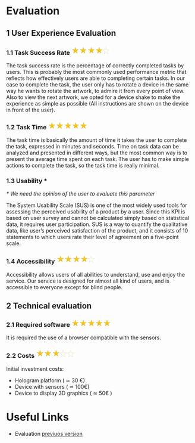 # Evaluation

## 1 User Experience Evaluation

### 1.1 Task Success Rate ![stars4](/images/stars4.jpg)

The task success rate is the percentage of correctly completed tasks by users. This is probably the most commonly used performance metric that reflects how effectively users are able to completing certain tasks. In our case to complete the task, the user only has to rotate a device in the same way he wants to rotate the artwork, to admire it from every point of view. Also to view the next artwork, we opted for a device shake to make the experience as simple as possible (All instructions are shown on the device in front of the user).

### 1.2 Task Time ![stars5](/images/stars5.jpg)


The task time is basically the amount of time it takes the user to complete the task, expressed in minutes and seconds. Time on task data can be analyzed and presented in different ways, but the most common way is to present the average time spent on each task. The user has to make simple actions to complete the task, so the task time is really minimal.

### 1.3 Usability *

_* We need the opinion of the user to evaluate this parameter_

The System Usability Scale (SUS) is one of the most widely used tools for assessing the perceived usability of a product by a user. Since this KPI is based on user survey and cannot be calculated simply based on statistical data, it requires user participation. SUS is a way to quantify the qualitative data, like user’s perceived satisfaction of the product, and it consists of 10 statements to which users rate their level of agreement on a five-point scale.

### 1.4 Accessibility ![stars4](/images/stars4.jpg)


Accessibility allows users of all abilities to understand, use and enjoy the service. Our service is designed for almost all kind of users, and is accessible to everyone except for blind people.


## 2 Technical evaluation

### 2.1 Required software ![stars5](/images/stars5.jpg)

It is required the use of a browser compatible with the sensors.

### 2.2 Costs ![stars3](/images/stars3.jpg)

Initial investment costs:
- Hologram platform ( ≃ 30 €)
- Device with sensors  ( ≃  100€)
- Device to display 3D graphics ( ≃ 50€ )


# Useful Links

- Evaluation [previuos version](https://github.com/alessandromigliore/InteractiveClassicalArt/blob/master/First%20delivery/Evaluation.md)
